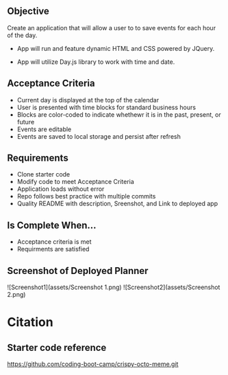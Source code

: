 ## Objective
Create an application that will allow a user to to save events for each hour of the day.

- App will run and feature dynamic HTML and CSS powered by JQuery.

- App will utilize Day.js library to work with time and date.

## Acceptance Criteria

* Current day is displayed at the top of the calendar
* User is presented with time blocks for standard business hours
* Blocks are color-coded to indicate whethewr it is in the past, present, or future
* Events are editable
* Events are saved to local storage and persist after refresh

## Requirements
* Clone starter code
* Modify code to meet Acceptance Criteria
* Application loads without error
* Repo follows best practice with multiple commits
* Quality README with description, Sreenshot, and Link to deployed app

## Is Complete When...
* Acceptance criteria is met 
* Requirments are satisfied

## Screenshot of Deployed Planner
![Screenshot1](assets/Screenshot 1.png)
![Screenshot2](assets/Screenshot 2.png)


# Citation 
## Starter code reference
https://github.com/coding-boot-camp/crispy-octo-meme.git